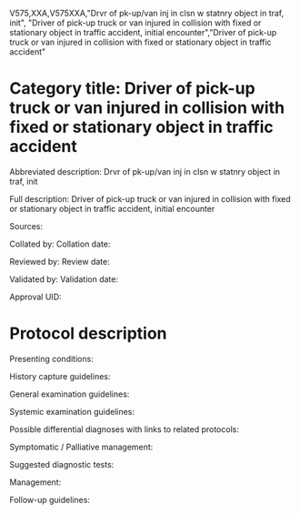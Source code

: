 V575,XXA,V575XXA,"Drvr of pk-up/van inj in clsn w statnry object in traf, init", "Driver of pick-up truck or van injured in collision with fixed or stationary object in traffic accident, initial encounter","Driver of pick-up truck or van injured in collision with fixed or stationary object in traffic accident"
# Category title: Driver of pick-up truck or van injured in collision with fixed or stationary object in traffic accident

Abbreviated description: Drvr of pk-up/van inj in clsn w statnry object in traf, init

Full description: Driver of pick-up truck or van injured in collision with fixed or stationary object in traffic accident, initial encounter

Sources:

Collated by:
Collation date:

Reviewed by:
Review date:

Validated by:
Validation date:

Approval UID:

# Protocol description

Presenting conditions:

History capture guidelines:

General examination guidelines:

Systemic examination guidelines:

Possible differential diagnoses with links to related protocols:

Symptomatic / Palliative management:

Suggested diagnostic tests:

Management:

Follow-up guidelines:
